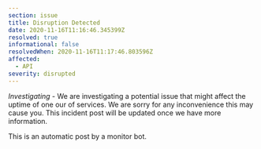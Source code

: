 ```yaml
---
section: issue
title: Disruption Detected
date: 2020-11-16T11:16:46.345399Z
resolved: true
informational: false
resolvedWhen: 2020-11-16T11:17:46.803596Z
affected:
  - API
severity: disrupted
---
```

*Investigating* - We are investigating a potential issue that might affect the uptime of one our of services. We are sorry for any inconvenience this may cause you. This incident post will be updated once we have more information.

This is an automatic post by a monitor bot.
        